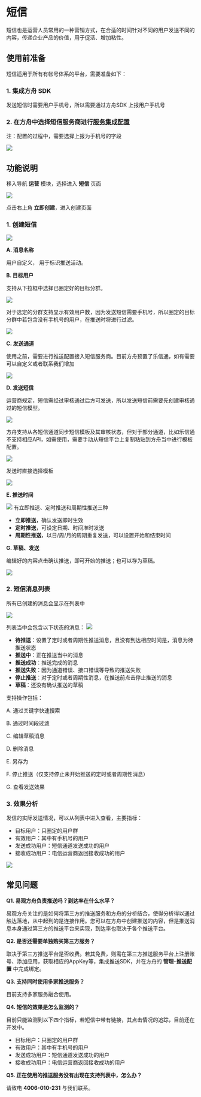 # 短信

短信也是运营人员常用的一种营销方式，在合适的时间针对不同的用户发送不同的内容，传递企业产品的价值，用于促活、增加粘性。

## 使用前准备

短信适用于所有有帐号体系的平台，需要准备如下：

### 1. 集成方舟 SDK

发送短信时需要用户手机号，所以需要通过方舟SDK 上报用户手机号

### 2. 在方舟中选择短信服务商进行[服务集成配置](../project-manegement/project-integrations.md)

注：配置的过程中，需要选择上报为手机号的字段

![ ](https://imguserradar.analysys.cn/fangzhou/img/2019/01/201901172147142005.jpg)

## 功能说明

移入导航 **运营** 模块，选择进入 **短信** 页面

![ ](https://imguserradar.analysys.cn/fangzhou/img/2019/01/201901172148433807.jpg)

点击右上角 **立即创建**，进入创建页面

### 1. 创建短信

![ ](https://imguserradar.analysys.cn/fangzhou/img/2019/01/201901172154432490.png)

**A. 消息名称**

用户自定义， 用于标识推送活动。

**B. 目标用户**

支持从下拉框中选择已圈定好的目标分群。

![ ](https://imguserradar.analysys.cn/fangzhou/img/2019/01/201901171607599092.jpg)

对于选定的分群支持显示有效用户数，因为发送短信需要手机号，所以圈定的目标分群中若包含没有手机号的用户，在推送时将进行过滤。

![ ](https://imguserradar.analysys.cn/fangzhou/img/2019/01/201901172156117531.png)

**C. 发送通道**

使用之前，需要进行推送配置接入短信服务商。目前方舟预置了乐信通，如有需要可以自定义或者联系我们增加

![ ](https://imguserradar.analysys.cn/fangzhou/img/2019/01/201901181611231250.png)

**D. 发送短信**

运营商规定，短信需经过审核通过后方可发送，所以发送短信前需要先创建审核通过的短信模型。

![ ](https://imguserradar.analysys.cn/fangzhou/img/2019/01/201901181017035536.png)

方舟支持从各短信通道同步短信模板及其审核状态，但对于部分通道，比如乐信通不支持相应API，如需使用，需要手动从短信平台上复制粘贴到方舟当中进行模板配置。

![ ](https://imguserradar.analysys.cn/fangzhou/img/2019/01/201901172208467312.gif)

发送时直接选择模板

![ ](https://imguserradar.analysys.cn/fangzhou/img/2019/01/201901172159484446.png)

**E. 推送时间**

![ ](https://imguserradar.analysys.cn/fangzhou/img/2018/08/201808101745487832.png) 有立即推送、定时推送和周期性推送三种

* **立即推送**，确认发送即时生效
* **定时推送**，可设定日期、时间准时发送
* **周期性推送**，以日/周/月的周期重复发送，可以设置开始和结束时间

**G. 草稿、发送**

编辑好的内容点击确认推送，即可开始的推送；也可以存为草稿。

![ ](https://imguserradar.analysys.cn/fangzhou/img/2018/08/201808101759154861.png)

### 2. 短信消息列表

所有已创建的消息会显示在列表中

![ ](https://imguserradar.analysys.cn/fangzhou/img/2019/01/201901172213044964.png)

列表当中会包含以下状态的消息： ![ ](https://imguserradar.analysys.cn/fangzhou/img/2019/01/201901172217519929.png)

* **待推送**：设置了定时或者周期性推送消息，且没有到达相应时间是，消息为待推送状态
* **推送中**：正在推送当中的消息
* **推送成功**：推送完成的消息
* **推送失败**：因为通道错误、接口错误等导致的推送失败
* **停止推送**：对于定时或者周期性消息，在推送前点击停止推送的消息
* **草稿**：还没有确认推送的草稿

支持操作包括：

A. 通过关键字快速搜索

B. 通过时间段过滤

C. 编辑草稿消息

D. 删除消息

E. 另存为

F. 停止推送（仅支持停止未开始推送的定时或者周期性消息）

G. 查看发送效果

### 3. 效果分析

发信的实际发送情况，可以从列表中进入查看，主要指标：

* 目标用户：只圈定的用户群
* 有效用户：其中有手机号的用户
* 发送成功用户：短信通道发送成功的用户
* 接收成功用户：电信运营商返回接收成功的用户

![ ](https://imguserradar.analysys.cn/fangzhou/img/2019/01/201901172214135028.png)

## 常见问题

**Q1. 易观方舟负责推送吗？到达率在什么水平？**

易观方舟关注的是如何将第三方的推送服务和方舟的分析结合，使得分析得以通过触达落地，从中起到的是连接作用。您可以在方舟中创建推送的内容，但是推送消息本身通过第三方的推送平台来实现，到达率也取决于各个推送平台。

**Q2. 是否还需要单独购买第三方服务？**

取决于第三方推送平台是否收费。若其免费，则需在第三方推送服务平台上注册账号、添加应用，获取相应的AppKey等，集成推送SDK，并在方舟的 **管理-推送配置** 中完成绑定。

**Q3. 支持同时使用多家推送服务？**

目前支持多家服务融合使用。

**Q4. 短信的效果是怎么监测的？**

目前只能监测到以下四个指标，若短信中带有链接，其点击情况的追踪，目前还在开发中。

* 目标用户：只圈定的用户群
* 有效用户：其中有手机号的用户
* 发送成功用户：短信通道发送成功的用户
* 接收成功用户：电信运营商返回接收成功的用户

**Q5. 正在使用的推送服务没有出现在支持列表中，怎么办？**

请致电 **4006-010-231** 与我们联系。

